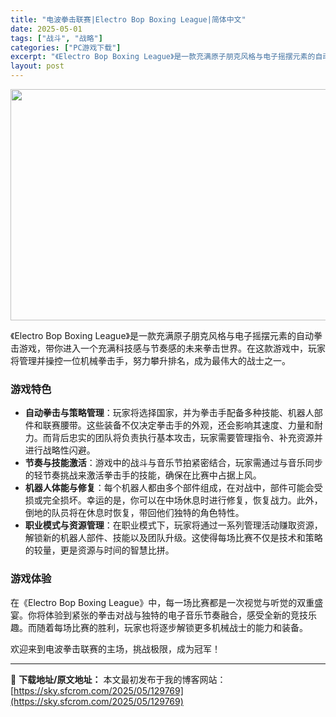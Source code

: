 ```yaml
---
title: "电波拳击联赛|Electro Bop Boxing League|简体中文"
date: 2025-05-01
tags: ["战斗", "战略"]
categories: ["PC游戏下载"]
excerpt: "《Electro Bop Boxing League》是一款充满原子朋克风格与电子摇摆元素的自动拳击游戏，带你进入一个充满科技感与节奏感的未来拳击世界。在这款游戏中，玩家将管理并操控一位机械拳击手，努力攀升排名，成为最伟大的战士之一。 游戏特色 自动拳击与策略管理：玩家将选择国家，并为拳击手配备多种&hellip;"
layout: post
---
```


<img class="aligncenter size-full wp-image-129770" src="https://sky.sfcrom.com/wp-content/uploads/2025/05/2025050110584083.webp" alt="" width="660" height="370" />

《Electro Bop Boxing League》是一款充满原子朋克风格与电子摇摆元素的自动拳击游戏，带你进入一个充满科技感与节奏感的未来拳击世界。在这款游戏中，玩家将管理并操控一位机械拳击手，努力攀升排名，成为最伟大的战士之一。
<h3>游戏特色</h3>
<ul>
 	<li><strong>自动拳击与策略管理</strong>：玩家将选择国家，并为拳击手配备多种技能、机器人部件和联赛腰带。这些装备不仅决定拳击手的外观，还会影响其速度、力量和耐力。而背后忠实的团队将负责执行基本攻击，玩家需要管理指令、补充资源并进行战略性闪避。</li>
 	<li><strong>节奏与技能激活</strong>：游戏中的战斗与音乐节拍紧密结合，玩家需通过与音乐同步的轻节奏挑战来激活拳击手的技能，确保在比赛中占据上风。</li>
 	<li><strong>机器人体能与修复</strong>：每个机器人都由多个部件组成，在对战中，部件可能会受损或完全损坏。幸运的是，你可以在中场休息时进行修复，恢复战力。此外，倒地的队员将在休息时恢复，带回他们独特的角色特性。</li>
 	<li><strong>职业模式与资源管理</strong>：在职业模式下，玩家将通过一系列管理活动赚取资源，解锁新的机器人部件、技能以及团队升级。这使得每场比赛不仅是技术和策略的较量，更是资源与时间的智慧比拼。</li>
</ul>
<h3>游戏体验</h3>
在《Electro Bop Boxing League》中，每一场比赛都是一次视觉与听觉的双重盛宴。你将体验到紧张的拳击对战与独特的电子音乐节奏融合，感受全新的竞技乐趣。而随着每场比赛的胜利，玩家也将逐步解锁更多机械战士的能力和装备。

欢迎来到电波拳击联赛的主场，挑战极限，成为冠军！

---
📖 **下载地址/原文地址：** 本文最初发布于我的博客网站：[https://sky.sfcrom.com/2025/05/129769](https://sky.sfcrom.com/2025/05/129769)
